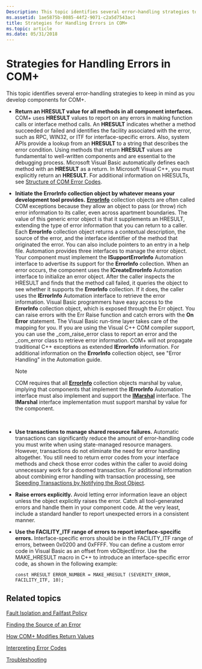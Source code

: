 ```yaml
---
Description: This topic identifies several error-handling strategies to keep in mind as you develop components for COM+.
ms.assetid: 1ae5875b-8085-44f2-9071-c2a5d7543ac1
title: Strategies for Handling Errors in COM+
ms.topic: article
ms.date: 05/31/2018
---
```


# Strategies for Handling Errors in COM+

This topic identifies several error-handling strategies to keep in mind as you develop components for COM+.

-   **Return an HRESULT value for all methods in all component interfaces.**  COM+ uses **HRESULT** values to report on any errors in making function calls or interface method calls. An **HRESULT** indicates whether a method succeeded or failed and identifies the facility associated with the error, such as RPC, WIN32, or ITF for interface-specific errors. Also, system APIs provide a lookup from an **HRESULT** to a string that describes the error condition. Using methods that return **HRESULT** values are fundamental to well-written components and are essential to the debugging process. Microsoft Visual Basic automatically defines each method with an **HRESULT** as a return. In Microsoft Visual C++, you must explicitly return an **HRESULT**. For additional information on HRESULTs, see [Structure of COM Error Codes](/windows/desktop/com/structure-of-com-error-codes).
-   **Initiate the ErrorInfo collection object by whatever means your development tool provides.** [**ErrorInfo**](errorinfo.md) collection objects are often called COM exceptions because they allow an object to pass (or throw) rich error information to its caller, even across apartment boundaries. The value of this generic error object is that it supplements an HRESULT, extending the type of error information that you can return to a caller. Each **ErrorInfo** collection object returns a contextual description, the source of the error, and the interface identifier of the method that originated the error. You can also include pointers to an entry in a help file. Automation provides three interfaces to manage the error object. Your component must implement the **ISupportErrorInfo** Automation interface to advertise its support for the **ErrorInfo** collection. When an error occurs, the component uses the **ICreateErrorInfo** Automation interface to initialize an error object. After the caller inspects the HRESULT and finds that the method call failed, it queries the object to see whether it supports the **ErrorInfo** collection. If it does, the caller uses the **IErrorInfo** Automation interface to retrieve the error information. Visual Basic programmers have easy access to the **ErrorInfo** collection object, which is exposed through the Err object. You can raise errors with the Err Raise function and catch errors with the **On Error** statement. The Visual Basic run-time layer takes care of the mapping for you. If you are using the Visual C++ COM compiler support, you can use the \_com\_raise\_error class to report an error and the \_com\_error class to retrieve error information. COM+ will not propagate traditional C++ exceptions as extended **IErrorInfo** information. For additional information on the **ErrorInfo** collection object, see "Error Handling" in the Automation guide.
    > [!Note]  
    > COM requires that all [**ErrorInfo**](errorinfo.md) collection objects marshal by value, implying that components that implement the **IErrorInfo** Automation interface must also implement and support the [**IMarshal**](/windows/desktop/api/objidl/nn-objidl-imarshal) interface. The **IMarshal** interface implementation must support marshal by value for the component.

     

-   **Use transactions to manage shared resource failures.** Automatic transactions can significantly reduce the amount of error-handling code you must write when using state-managed resource managers. However, transactions do not eliminate the need for error handling altogether. You still need to return error codes from your interface methods and check those error codes within the caller to avoid doing unnecessary work for a doomed transaction. For additional information about combining error handling with transaction processing, see [Speeding Transactions by Notifying the Root Object](speeding-transactions-by-notifying-the-root-object.md).
-   **Raise errors explicitly.** Avoid letting error information leave an object unless the object explicitly raises the error. Catch all tool-generated errors and handle them in your component code. At the very least, include a standard handler to report unexpected errors in a consistent manner.
-   **Use the FACILITY\_ITF range of errors to report interface-specific errors.** Interface-specific errors should be in the FACILITY\_ITF range of errors, between 0x0200 and 0xFFFF. You can define a custom error code in Visual Basic as an offset from vbObjectError. Use the MAKE\_HRESULT macro in C++ to introduce an interface-specific error code, as shown in the following example:

    ``` syntax
    const HRESULT ERROR_NUMBER = MAKE_HRESULT (SEVERITY_ERROR, FACILITY_ITF, 10);
    ```

## Related topics

<dl> <dt>

[Fault Isolation and Failfast Policy](fault-isolation-and-failfast-policy.md)
</dt> <dt>

[Finding the Source of an Error](finding-the-source-of-an-error.md)
</dt> <dt>

[How COM+ Modifies Return Values](how-com--modifies-return-values.md)
</dt> <dt>

[Interpreting Error Codes](interpreting-error-codes.md)
</dt> <dt>

[Troubleshooting](troubleshooting.md)
</dt> </dl>

 

 